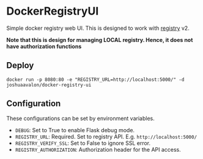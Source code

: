 # DockerRegistryUI

Simple docker registry web UI. This is designed to work with [registry](https://hub.docker.com/r/_/registry/) v2.

**Note that this is design for managing LOCAL registry. Hence, it does not have authorization functions**

## Deploy
```
docker run -p 8080:80 -e "REGISTRY_URL=http://localhost:5000/" -d joshuaavalon/docker-registry-ui
```

## Configuration

These configurations can be set by environment variables.

* `DEBUG`: Set to True to enable Flask debug mode.
* `REGISTRY_URL`: Required. Set to registry API. E.g. `http://localhost:5000/`
* `REGISTRY_VERIFY_SSL`: Set to False to ignore SSL error.
* `REGISTRY_AUTHORIZATION`: Authorization header for the API access.